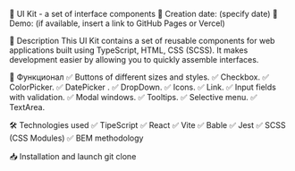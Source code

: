 📍 UI Kit - a set of interface components
📅 Creation date: (specify date)
🔗 Demo: (if available, insert a link to GitHub Pages or Vercel)


🚀 Description
This UI Kit contains a set of reusable components for web applications built using TypeScript, HTML, CSS (SCSS). It makes development easier by allowing you to quickly assemble interfaces.

📌 Функционал
✅ Buttons of different sizes and styles.
✅ Checkbox.
✅ ColorPicker.
✅ DatePicker .
✅ DropDown.
✅ Icons.
✅ Link.
✅ Input fields with validation.
✅ Modal windows.
✅ Tooltips.
✅ Selective menu.
✅ TextArea.

🛠 Technologies used
✅ TipeScript
✅ React
✅ Vite
✅ Bable
✅ Jest
✅ SCSS (CSS Modules)
✅ BEM methodology

📥 Installation and launch
git clone